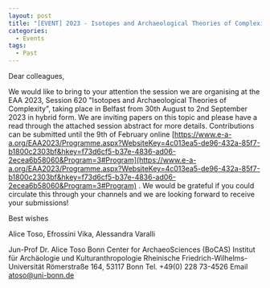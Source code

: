 ```yaml
---
layout: post
title: "[EVENT] 2023 - Isotopes and Archaeological Theories of Complexity (EAA Session)"
categories:
  - Events
tags:
  - Past
---
```


Dear colleagues,

We would like to bring to your attention the session we are organising at the EAA 2023, Session 620 "Isotopes and Archaeological Theories of Complexity", taking place in Belfast from 30th August to 2nd September 2023 in hybrid form.
We are inviting papers on this topic and please have a read through the attached session abstract for more details. Contributions can be submitted until the 9th of February online [https://www.e-a-a.org/EAA2023/Programme.aspx?WebsiteKey=4c013ea5-de96-432a-85f7-b1800c2303bf&hkey=f73d6cf5-b37e-4836-ad06-2ecea6b58060&Program=3#Program](https://www.e-a-a.org/EAA2023/Programme.aspx?WebsiteKey=4c013ea5-de96-432a-85f7-b1800c2303bf&hkey=f73d6cf5-b37e-4836-ad06-2ecea6b58060&Program=3#Program) .
We would be grateful if you could circulate this through your channels and we are looking forward to receive your submissions!

Best wishes

Alice Toso, Efrossini Vika, Alessandra Varalli

Jun-Prof Dr. Alice Toso
Bonn Center for ArchaeoSciences (BoCAS)
Institut für Archäologie und Kulturanthropologie
Rheinische Friedrich-Wilhelms-Universität
Römerstraße 164, 53117 Bonn
Tel. +49(0) 228 73-4526
Email [atoso@uni-bonn.de](atoso@uni-bonn.de)